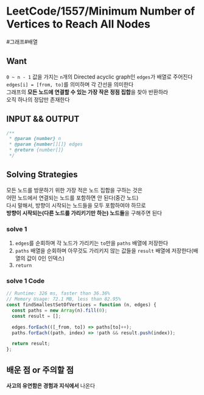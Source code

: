 # LeetCode/1557/Minimum Number of Vertices to Reach All Nodes

#그래프#배열

## Want

`0 ~ n - 1` 값을 가지는 `n`개의 Directed acyclic graph인 `edges`가 배열로 주어진다  
`edges[i] = [from, to]`를 의미하며 각 간선을 의미한다  
그래프의 **모든 노드에 연결할 수 있는 가장 작은 정점 집합**을 찾아 반환하라  
오직 하나의 정답만 존재한다

## INPUT && OUTPUT

```js
/**
 * @param {number} n
 * @param {number[][]} edges
 * @return {number[]}
 */
```

## Solving Strategies

모든 노드를 방문하기 위한 가장 적은 노드 집합을 구하는 것은  
어떤 노드에서 연결되는 노드를 포함하면 안 된다(중간 노드)  
다시 말해서, 방향이 시작되는 노드들을 모두 포함하여야 하므로  
**방향이 시작되는(다른 노드를 가리키기만 하는) 노드들**을 구해주면 된다

### solve 1

1. `edges`를 순회하며 각 노드가 가리키는 `to`만을 `paths` 배열에 저장한다
2. `paths` 배열을 순회하며 아무것도 가리키지 않는 값들을 `result` 배열에 저장한다(배열의 값이 0인 인덱스)
3. `return`

### solve 1 Code

```js
// Runtime: 326 ms, faster than 36.36%
// Memory Usage: 72.1 MB, less than 82.95%
const findSmallestSetOfVertices = function (n, edges) {
  const paths = new Array(n).fill(0);
  const result = [];

  edges.forEach(([_from, to]) => paths[to]++);
  paths.forEach((path, index) => !path && result.push(index));

  return result;
};
```

## 배운 점 or 주의할 점

**사고의 유연함은 경험과 지식에서** 나온다
